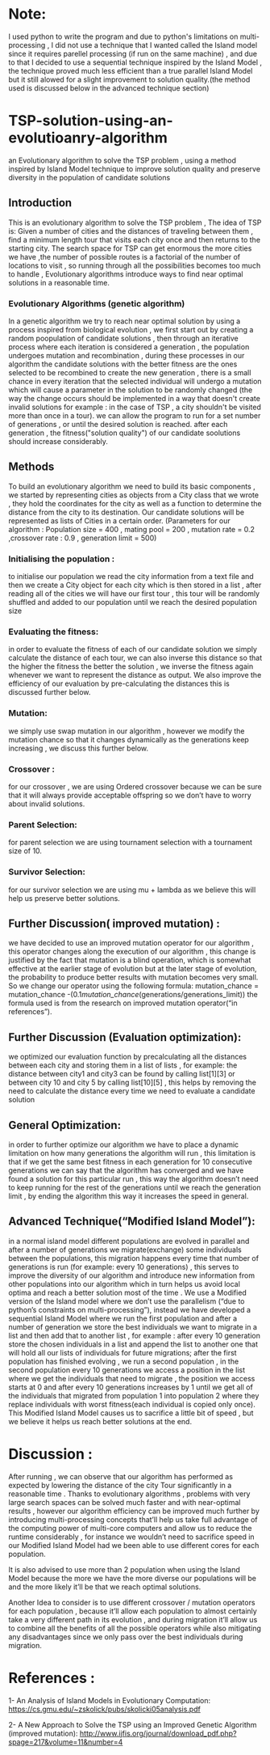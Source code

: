 # Note:
  I used python to write the program and due to python's limitations on multi-processing  , I did not use a technique that I wanted called the Island model since it requires parellel processing (if run on the same machine) , and due to that I decided to use a sequential technique inspired by the Island Model , the technique proved much less efficient than a true parallel Island Model but it still alowed for a slight improvement to solution quality.(the method used is discussed below in the advanced technique section)

# TSP-solution-using-an-evolutioanry-algorithm
an Evolutionary algorithm to solve the TSP problem , using a method inspired by Island Model technique to  improve solution quality and preserve diversity in the population of candidate solutions
## Introduction
 This is an evolutionary algorithm to solve the TSP problem , The idea of TSP is: Given a number of cities and the distances of traveling between them , find a minimum length tour that visits each city once and then returns to the starting city.  The search space for TSP can get enormous the more cities we have ,the number of possible routes is a factorial of the number of locations to visit , so running through all the possibilities becomes too much to handle , Evolutionary algorithms introduce ways to find near optimal solutions in a reasonable time. 
 ### Evolutionary Algorithms (genetic algorithm)
 In a genetic algorithm we try to reach near optimal solution by using a process inspired from biological evolution , we first start out by creating a random poopulation of candidate solutions , then through an iterative process where each iteration is considered a generation , the population undergoes mutation and recombination , during these processes in our algorithm the candidate solutions with the better fitness are the ones selected to be recombined to create the new generation , there is a small chance in every iteration that the selected individual will undergo a mutation which will cause a parameter in the solution to be randomly changed (the way the change occurs should be implemented in a way that doesn't create invalid solutions for example : in the case of TSP , a city shouldn't be visited more than once in a tour). we can allow the program to run for a set number of generations , or until the desired solution is reached. after each generation , the fitness("solution quality") of our candidate soolutions should increase considerably.
## Methods
To build an evolutionary algorithm we need to build its basic components , we started by representing cities as objects from a City class that we wrote , they hold the coordinates for the city as well as a function to determine the distance from the city to its destination. Our candidate solutions will be represented as lists of Cities in a certain order. (Parameters for our algorithm : Population size = 400 , mating pool = 200 , mutation rate = 0.2 ,crossover rate : 0.9 , generation limit = 500) 
### Initialising the population : 
 to initialise our population we read the city information from a text file and then we create a City object for each city which is then stored in a list , after reading all of the cities  we will have our first tour , this tour will be randomly shuffled and added to our population until we reach the desired population size 
### Evaluating the fitness:
  in order to evaluate the fitness of each of our candidate solution we simply calculate the distance of each tour, we can also inverse this distance  so that the higher the fitness the better the solution , we inverse the fitness again whenever we want to represent the distance as output. We also improve the efficiency of our evaluation by pre-calculating the distances this is discussed further below. 
### Mutation: 
  we simply  use  swap mutation in our algorithm , however we modify the mutation chance so that it changes dynamically as the generations keep increasing , we discuss this further below. 
### Crossover : 
 for our crossover , we are using Ordered crossover because we can be sure that it will always provide  acceptable offspring so we don’t have to worry about invalid solutions. 
### Parent Selection:
 for parent selection we are using tournament selection with a tournament size of 10.
### Survivor Selection: 
  for our survivor selection we are using mu + lambda as we believe this will help us preserve better solutions.
## Further Discussion( improved mutation) :
 we have decided to use an improved mutation operator for our algorithm , this operator changes along the execution of our algorithm , this change is justified by the  fact that mutation  is a blind operation, which is somewhat effective at the earlier stage of evolution but at the later stage of evolution, the probability to produce better results with mutation becomes very small. So we change our operator using the following formula: mutation_chance = mutation_chance -(0.1*mutation_chance*(generations/generations_limit)) the formula used is from the research on improved mutation operator(“in references”). 
 ## Further Discussion (Evaluation optimization):
 we optimized our evaluation function by precalculating all the distances between each city and storing them in a list of lists , for example: the distance between city1 and city3 can be found by calling list[1][3] or between city 10 and city 5 by calling list[10][5] , this helps by removing the need to calculate the distance every time we need to evaluate a candidate solution 
 ## General Optimization: 
  in order to further optimize our algorithm we have to place a dynamic limitation on how many generations the algorithm will run , this limitation is that if we get the same best fitness in each generation for 10 consecutive generations we can say that the algorithm has converged and we have found a solution for this particular run , this way the algorithm doesn’t need to keep running for the rest of the generations until we reach the generation limit , by ending the algorithm this way it increases the speed in general.
 ## Advanced Technique(“Modified Island Model”):  
  in a normal island model different populations are evolved in parallel and after a number of generations we migrate(exchange) some individuals between the populations, this migration happens every time that number of generations is run (for example: every 10 generations) , this serves to improve the diversity of our algorithm and introduce new information from other populations into our algorithm which in turn helps us avoid local optima and reach a better solution most of the time . We use a Modified version of the Island model where we don’t use the parallelism (“due to python’s constraints on multi-processing”), instead we have developed a sequential Island Model where we run the first population and after a number of generation we store the best individuals we want to migrate in a list and then add that to another list , for example : after every 10 generation store the chosen individuals in a list and append the list to another one that will hold all our lists of individuals for future migrations; after the first population has finished evolving , we run a second population , in the second population every 10 generations we access a position in the list where we get the individuals that need to migrate , the position we access starts at 0 and after every 10 generations increases by 1 until we get all of the individuals that migrated from population 1 into population 2 where they replace individuals with worst fitness(each individual is copied only once). This Modified Island Model causes us to sacrifice a little bit of speed , but we believe it helps us reach better solutions at the end. 
 # Discussion :
  After running , we can observe  that our algorithm has performed as expected by lowering the distance of the city Tour significantly in a reasonable time . Thanks to evolutionary algorithms , problems with very large search spaces can be solved much faster and with near-optimal results , however our algorithm efficiency can be improved much further by introducing multi-processing concepts that’ll help us take full advantage of the computing power of multi-core computers and allow us to reduce the runtime considerably , for instance we wouldn’t need to sacrifice speed in our Modified Island Model had we been able to use different cores for each population. 
 
It is also advised to use more than 2 population when using the Island Model because the more we have the more diverse our populations will be and the more likely it’ll be that we reach optimal solutions. 
 
Another Idea to consider is to use different crossover / mutation operators for each population , because it’ll allow each population to almost certainly take a very different path in its evolution , and during migration it’ll allow us to combine all the benefits of all the possible operators while also mitigating any disadvantages since we only pass over the best individuals during migration.
# References :
 1- An Analysis of Island Models in Evolutionary Computation: https://cs.gmu.edu/~zskolick/pubs/skolicki05analysis.pdf 
 
2- A New Approach to Solve the TSP using an Improved Genetic Algorithm (improved mutation): http://www.ijfis.org/journal/download_pdf.php?spage=217&volume=11&number=4 
